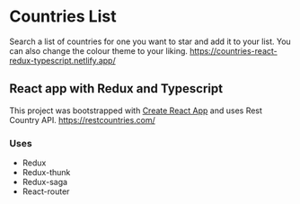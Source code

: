 # Countries List
Search a list of countries for one you want to star and add it to your list. You can also change the colour theme to your liking.
https://countries-react-redux-typescript.netlify.app/

## React app with Redux and Typescript
This project was bootstrapped with [Create React App](https://github.com/facebook/create-react-app) and uses Rest Country API. https://restcountries.com/

### Uses
* Redux
* Redux-thunk
* Redux-saga
* React-router
